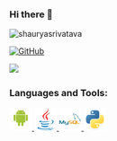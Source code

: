 ### Hi there 👋
<p align="left"> <img src="https://komarev.com/ghpvc/?username=shauryasrivatava&label=Profile%20views&color=0e75b6&style=flat" alt="shauryasrivatava" /> </p>

[![GitHub](https://github-readme-streak-stats.herokuapp.com?user=shauryasrivatava&theme=nord&hide_border=true)](https://git.io/streak-stats)

<img src="https://github-readme-stats.vercel.app/api?username=shauryasrivatava&&show_icons=true&title_color=88c0d0&icon_color=a3be8c&text_color=88c0d0&bg_color=2e3440">


<!-- <p align="left"> <a href="https://github.com/ryo-ma/github-profile-trophy"><img src="https://github-profile-trophy.vercel.app/?username=shauryasrivatava" alt="shauryasrivatava" /></a> </p>
<h3 align="left">Connect with me:</h3>
<p align="left">
<a href="https://www.codechef.com/users/thesoldier_boy" target="blank"><img align="center" src="https://cdn.jsdelivr.net/npm/simple-icons@3.1.0/icons/codechef.svg" alt="shauryasrivatava" height="30" width="40" /></a>
<a href="https://leetcode.com/thesoldierboy" target="blank"><img align="center" src="https://raw.githubusercontent.com/rahuldkjain/github-profile-readme-generator/neutral-icons/src/images/icons/Social/leet-code.svg" alt="shauryasrivatava" height="30" width="40" /></a>
<a href="https://auth.geeksforgeeks.org/user/thesoldierboy" target="blank"><img align="center" src="https://raw.githubusercontent.com/rahuldkjain/github-profile-readme-generator/neutral-icons/src/images/icons/Social/geeks-for-geeks.svg" alt="thesoldierboy" height="30" width="40" /></a>
nice
</p> -->

<h3 align="left">Languages and Tools:</h3>
<p align="left"> <a href="https://developer.android.com" target="_blank"> <img src="https://raw.githubusercontent.com/devicons/devicon/master/icons/android/android-original-wordmark.svg" alt="android" width="40" height="40"/> </a>  <a href="https://www.java.com" target="_blank"> <img src="https://raw.githubusercontent.com/devicons/devicon/master/icons/java/java-original.svg" alt="java" width="40" height="40"/> </a> <a href="https://www.mysql.com/" target="_blank"> <img src="https://raw.githubusercontent.com/devicons/devicon/master/icons/mysql/mysql-original-wordmark.svg" alt="mysql" width="40" height="40"/> </a>  <a href="https://www.python.org" target="_blank"> <img src="https://raw.githubusercontent.com/devicons/devicon/master/icons/python/python-original.svg" alt="python" width="40" height="40"/> </a> </p>

<!-- <p><img align="left" src="https://github-readme-stats.vercel.app/api/top-langs?username=shauryasrivatava&show_icons=true&locale=en&layout=compact" alt="shauryasrivatava" /></p>
 -->
<!--
**shauryasrivatava/shauryasrivatava** is a ✨ _special_ ✨ repository because its `README.md` (this file) appears on your GitHub profile.

Here are some ideas to get you started:

- 🔭 I’m currently working on ...
- 🌱 I’m currently learning ...
- 👯 I’m looking to collaborate on ...
- 🤔 I’m looking for help with ...
- 💬 Ask me about ...
- 📫 How to reach me: ...
- 😄 Pronouns: ...
- ⚡ Fun fact: ...
-->
